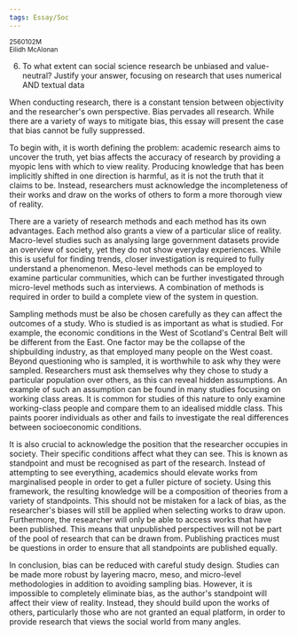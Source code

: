 ```yaml
---
tags: Essay/Soc
---
```


<small>
	2560102M
	<br/>
	Eilidh McAlonan
</small>

6. To what extent can social science research be unbiased and value-neutral? Justify your answer, focusing on research that uses numerical AND textual data

When conducting research, there is a constant tension between objectivity and the researcher's own perspective. Bias pervades all research. While there are a variety of ways to mitigate bias, this essay will present the case that bias cannot be fully suppressed. 

To begin with, it is worth defining the problem: academic research aims to uncover the truth, yet bias affects the accuracy of research by providing a myopic lens with which to view reality. Producing knowledge that has been implicitly shifted in one direction is harmful, as it is not the truth that it claims to be. Instead, researchers must acknowledge the incompleteness of their works and draw on the works of others to form a more thorough view of reality.

There are a variety of research methods and each method has its own advantages. Each method also grants a view of a particular slice of reality. Macro-level studies such as analysing large government datasets provide an overview of society, yet they do not show everyday experiences. While this is useful for finding trends, closer investigation is required to fully understand a phenomenon. Meso-level methods can be employed to examine particular communities, which can be further investigated through micro-level methods such as interviews. A combination of methods is required in order to build a complete view of the system in question. 

Sampling methods must be also be chosen carefully as they can affect the outcomes of a study. Who is studied is as important as what is studied. For example, the economic conditions in the West of Scotland's Central Belt will be different from the East. One factor may be the collapse of the shipbuilding industry, as that employed many people on the West coast. Beyond questioning who is sampled, it is worthwhile to ask why they were sampled. Researchers must ask themselves why they chose to study a particular population over others, as this can reveal hidden assumptions. An example of such an assumption can be found in many studies focusing on working class areas. It is common for studies of this nature to only examine working-class people and compare them to an idealised middle class. This paints poorer individuals as other and fails to investigate the real differences between socioeconomic conditions.

It is also crucial to acknowledge the position that the researcher occupies in society. Their specific conditions affect what they can see. This is known as standpoint and must be recognised as part of the research. Instead of attempting to see everything, academics should elevate works from marginalised people in order to get a fuller picture of society. Using this framework, the resulting knowledge will be a composition of theories from a variety of standpoints. This should not be mistaken for a lack of bias, as the researcher's biases will still be applied when selecting works to draw upon. Furthermore, the researcher will only be able to access works that have been published. This means that unpublished perspectives will not be part of the pool of research that can be drawn from. Publishing practices must be  questions in order to ensure that all standpoints are published equally.

In conclusion, bias can be reduced with careful study design. Studies can be made more robust by layering macro, meso, and micro-level methodologies in addition to avoiding sampling bias. However, it is impossible to completely eliminate bias, as the author's standpoint will affect their view of reality. Instead, they should build upon the works of others, particularly those who are not granted an equal platform, in order to provide research that views the social world from many angles.
